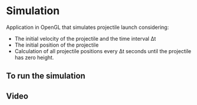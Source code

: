 # Simulation
Application in OpenGL that simulates projectile launch considering:
- The initial velocity of the projectile and the time interval Δt
- The initial position of the projectile
- Calculation of all projectile positions every Δt seconds until the projectile has zero height.

## To run the simulation

## Video